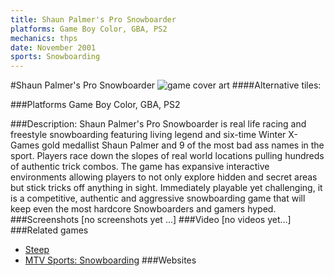 ```yaml
---
title: Shaun Palmer's Pro Snowboarder
platforms: Game Boy Color, GBA, PS2
mechanics: thps
date: November 2001
sports: Snowboarding
---
```

#Shaun Palmer's Pro Snowboarder
![game cover art](//images.igdb.com/igdb/image/upload/t_cover_big/tu2opvfibuuhe7a4qayw.jpg "Logo Title Text 1")
####Alternative tiles:

###Platforms
Game Boy Color, GBA, PS2

###Description:
Shaun Palmer's Pro Snowboarder is real life racing and freestyle snowboarding featuring living legend and six-time Winter X-Games gold medallist Shaun Palmer and 9 of the most bad ass names in the sport. Players race down the slopes of real world locations pulling hundreds of authentic trick combos. The game has expansive interactive environments allowing players to not only explore hidden and secret areas but stick tricks off anything in sight. Immediately playable yet challenging, it is a competitive, authentic and aggressive snowboarding game that will keep even the most hardcore Snowboarders and gamers hyped.
###Screenshots
[no screenshots yet ...]
###Video
[no videos yet...]
###Related games
* [Steep](/games/steep-19554/)
* [MTV Sports: Snowboarding](/games/mtv-sports-snowboarding-43858/)
###Websites

